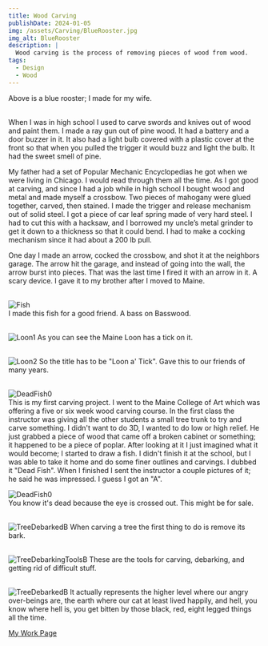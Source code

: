```yaml
---
title: Wood Carving
publishDate: 2024-01-05
img: /assets/Carving/BlueRooster.jpg
img_alt: BlueRooster
description: |
  Wood carving is the process of removing pieces of wood from wood.
tags:
  - Design
  - Wood
---
```

<!-- ![BlueRooster](/assets/Carving/BlueRooster.jpg)<br> -->
Above is a blue rooster; I made for my wife.<br><br>

When I was in high school I used to carve swords and knives out of wood and paint them. I made a ray gun out of pine wood. It had a battery and
a door buzzer in it. It also had a light bulb covered with a plastic cover at the front so that when you pulled the trigger it would buzz and light the bulb. It had the sweet smell of pine.

My father had a set of Popular Mechanic Encyclopedias he got when we were living in Chicago. I would read through them all the time.  As I got good at carving, and since I had a job while in high school I bought wood and metal and made myself a crossbow. Two pieces of mahogany were glued together, carved, then stained. I made the trigger and release mechanism out of solid steel. I got a piece of car leaf spring made of very hard steel. I had to cut this with a hacksaw, and I borrowed my uncle’s metal grinder to get it down to a thickness so that it could bend. I had to make a cocking mechanism since it had about a 200 lb pull.

One day I made an arrow, cocked the crossbow, and shot it at the neighbors garage. The arrow hit the garage, and instead of going into the wall, the arrow burst into pieces. That was the last time I fired it with an arrow in it. A scary device. I gave it to my brother after I moved to Maine.<br><br>

![Fish](/assets/Carving/Fish.jpg)<br>
I made this fish for a good friend. A bass on Basswood.<br><br>

![Loon1](/assets/Carving/Loon1.jpg)
As you can see the Maine Loon has a tick on it.<br><br>

![Loon2](/assets/Carving/Loon2.jpg)
So the title has to be "Loon a' Tick". Gave this to our friends of many years.<br><br>

![DeadFish0](/assets/Carving/DeadFish0A.jpg)<br>
This is my first carving project. I went to the Maine College of Art which was offering a five or six week wood carving course. In the first class the instructor was giving all the other students a small tree trunk to try and carve something. I didn't want to do 3D, I wanted to do low or high relief. He just grabbed a piece of wood that came off a broken cabinet or something; it happened to be a piece of poplar. After looking at it I just imagined what it would become; I started to draw a fish. I didn't finish it at the school, but I was able to take it home and do some finer outlines and carvings. I dubbed it "Dead Fish". When I finished I sent the instructor a couple pictures of it; he said he was impressed. I guess I got an "A".<br>

![DeadFish0](/assets/Carving/DeadFish001.jpg)<br>
You know it's dead because the eye is crossed out. This might be for sale.<br><br>

![TreeDebarkedB](/assets/Carving/TreeDebarkedB.JPG)
When carving a tree the first thing to do is remove its bark.<br><br>

![TreeDebarkingToolsB](/assets/Carving/TreeDebarkingToolsB.JPG)
These are the tools for carving, debarking, and getting rid of difficult stuff.<br><br>

![TreeDebarkedB](/assets/Carving/TreeAndMe2.jpg)
It actually represents the higher level where our angry over-beings are, the earth where our cat at least lived happily, and hell, you know where hell is, you get bitten by those black, red, eight legged things all the time.<br>

<a href="/work/">My Work Page</a>
